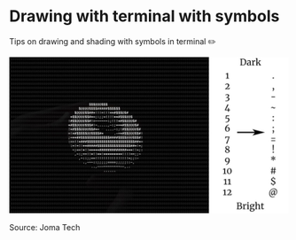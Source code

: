 # Drawing with terminal with symbols
Tips on drawing and shading with symbols in terminal ✏️

![alt text](https://github.com/Xiel7/terminal_drawing_with_symbols/blob/main/terminal_drawing.jpg?raw=true)


Source: Joma Tech
